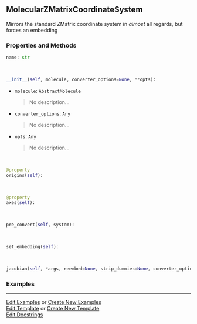 ## <a id="Psience.Molecools.CoordinateSystems.MolecularZMatrixCoordinateSystem">MolecularZMatrixCoordinateSystem</a>
Mirrors the standard ZMatrix coordinate system in _almost_ all regards, but forces an embedding

### Properties and Methods
```python
name: str
```
<a id="Psience.Molecools.CoordinateSystems.MolecularZMatrixCoordinateSystem.__init__" class="docs-object-method">&nbsp;</a>
```python
__init__(self, molecule, converter_options=None, **opts): 
```

- `molecule`: `AbstractMolecule`
    >No description...
- `converter_options`: `Any`
    >No description...
- `opts`: `Any`
    >No description...

<a id="Psience.Molecools.CoordinateSystems.MolecularZMatrixCoordinateSystem.origins" class="docs-object-method">&nbsp;</a>
```python
@property
origins(self): 
```

<a id="Psience.Molecools.CoordinateSystems.MolecularZMatrixCoordinateSystem.axes" class="docs-object-method">&nbsp;</a>
```python
@property
axes(self): 
```

<a id="Psience.Molecools.CoordinateSystems.MolecularZMatrixCoordinateSystem.pre_convert" class="docs-object-method">&nbsp;</a>
```python
pre_convert(self, system): 
```

<a id="Psience.Molecools.CoordinateSystems.MolecularZMatrixCoordinateSystem.set_embedding" class="docs-object-method">&nbsp;</a>
```python
set_embedding(self): 
```

<a id="Psience.Molecools.CoordinateSystems.MolecularZMatrixCoordinateSystem.jacobian" class="docs-object-method">&nbsp;</a>
```python
jacobian(self, *args, reembed=None, strip_dummies=None, converter_options=None, **kwargs): 
```

### Examples




___

[Edit Examples](https://github.com/McCoyGroup/Psience/edit/edit/ci/examples/ci/docs/Psience/Molecools/CoordinateSystems/MolecularZMatrixCoordinateSystem.md) or 
[Create New Examples](https://github.com/McCoyGroup/Psience/new/edit/?filename=ci/examples/ci/docs/Psience/Molecools/CoordinateSystems/MolecularZMatrixCoordinateSystem.md) <br/>
[Edit Template](https://github.com/McCoyGroup/Psience/edit/edit/ci/docs/ci/docs/Psience/Molecools/CoordinateSystems/MolecularZMatrixCoordinateSystem.md) or 
[Create New Template](https://github.com/McCoyGroup/Psience/new/edit/?filename=ci/docs/templates/ci/docs/Psience/Molecools/CoordinateSystems/MolecularZMatrixCoordinateSystem.md) <br/>
[Edit Docstrings](https://github.com/McCoyGroup/Psience/edit/edit/Psience/Molecools/CoordinateSystems.py?message=Update%20Docs)